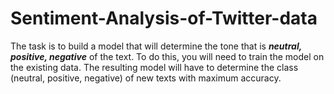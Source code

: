 # Sentiment-Analysis-of-Twitter-data

The task is to build a model that will determine the tone that is _**neutral, positive, negative**_ of the text. To do this, you will need to train the model on the existing data. The resulting model will have to determine the class (neutral, positive, negative) of new texts with maximum accuracy.
